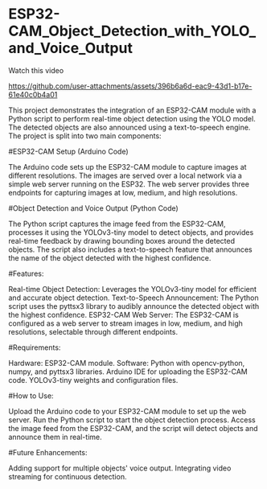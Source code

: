 # ESP32-CAM_Object_Detection_with_YOLO_and_Voice_Output

Watch this video

https://github.com/user-attachments/assets/396b6a6d-eac9-43d1-b17e-61e40c0b4a01



This project demonstrates the integration of an ESP32-CAM module with a Python script to perform real-time object detection using the YOLO model. The detected objects are also announced using a text-to-speech engine. The project is split into two main components:

#ESP32-CAM Setup (Arduino Code)

The Arduino code sets up the ESP32-CAM module to capture images at different resolutions. The images are served over a local network via a simple web server running on the ESP32.
The web server provides three endpoints for capturing images at low, medium, and high resolutions.

#Object Detection and Voice Output (Python Code)

The Python script captures the image feed from the ESP32-CAM, processes it using the YOLOv3-tiny model to detect objects, and provides real-time feedback by drawing bounding boxes around the detected objects.
The script also includes a text-to-speech feature that announces the name of the object detected with the highest confidence.

#Features:

Real-time Object Detection: Leverages the YOLOv3-tiny model for efficient and accurate object detection.
Text-to-Speech Announcement: The Python script uses the pyttsx3 library to audibly announce the detected object with the highest confidence.
ESP32-CAM Web Server: The ESP32-CAM is configured as a web server to stream images in low, medium, and high resolutions, selectable through different endpoints.

#Requirements:

Hardware: ESP32-CAM module.
Software: Python with opencv-python, numpy, and pyttsx3 libraries.
          Arduino IDE for uploading the ESP32-CAM code.
          YOLOv3-tiny weights and configuration files.

#How to Use:

Upload the Arduino code to your ESP32-CAM module to set up the web server.
Run the Python script to start the object detection process.
Access the image feed from the ESP32-CAM, and the script will detect objects and announce them in real-time.

#Future Enhancements:

Adding support for multiple objects' voice output.
Integrating video streaming for continuous detection.


